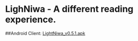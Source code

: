 # LighNiwa - A different reading experience.
##Android Client:
[LightNiwa_v0.5.1.apk](http://ltype.me/download/LightNiwa_v0.5.1_3_build20150626_beta.apk)
